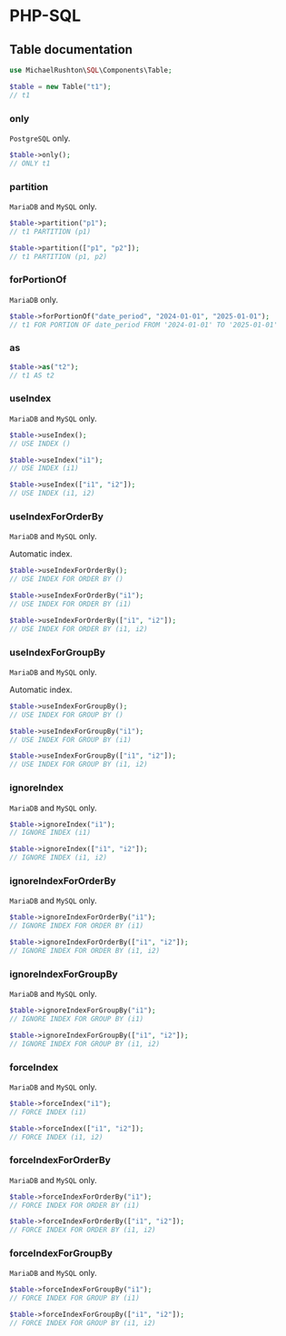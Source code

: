 # PHP-SQL

## Table documentation

```php
use MichaelRushton\SQL\Components\Table;

$table = new Table("t1");
// t1
```

### only

`PostgreSQL` only.

```php
$table->only();
// ONLY t1
```

### partition

`MariaDB` and `MySQL` only.

```php
$table->partition("p1");
// t1 PARTITION (p1)
```

```php
$table->partition(["p1", "p2"]);
// t1 PARTITION (p1, p2)
```

### forPortionOf

`MariaDB` only.

```php
$table->forPortionOf("date_period", "2024-01-01", "2025-01-01");
// t1 FOR PORTION OF date_period FROM '2024-01-01' TO '2025-01-01'
```

### as

```php
$table->as("t2");
// t1 AS t2
```

### useIndex

`MariaDB` and `MySQL` only.

```php
$table->useIndex();
// USE INDEX ()
```

```php
$table->useIndex("i1");
// USE INDEX (i1)
```

```php
$table->useIndex(["i1", "i2"]);
// USE INDEX (i1, i2)
```

### useIndexForOrderBy

`MariaDB` and `MySQL` only.

Automatic index.

```php
$table->useIndexForOrderBy();
// USE INDEX FOR ORDER BY ()
```

```php
$table->useIndexForOrderBy("i1");
// USE INDEX FOR ORDER BY (i1)
```

```php
$table->useIndexForOrderBy(["i1", "i2"]);
// USE INDEX FOR ORDER BY (i1, i2)
```

### useIndexForGroupBy

`MariaDB` and `MySQL` only.

Automatic index.

```php
$table->useIndexForGroupBy();
// USE INDEX FOR GROUP BY ()
```

```php
$table->useIndexForGroupBy("i1");
// USE INDEX FOR GROUP BY (i1)
```

```php
$table->useIndexForGroupBy(["i1", "i2"]);
// USE INDEX FOR GROUP BY (i1, i2)
```

### ignoreIndex

`MariaDB` and `MySQL` only.

```php
$table->ignoreIndex("i1");
// IGNORE INDEX (i1)
```

```php
$table->ignoreIndex(["i1", "i2"]);
// IGNORE INDEX (i1, i2)
```

### ignoreIndexForOrderBy

`MariaDB` and `MySQL` only.

```php
$table->ignoreIndexForOrderBy("i1");
// IGNORE INDEX FOR ORDER BY (i1)
```

```php
$table->ignoreIndexForOrderBy(["i1", "i2"]);
// IGNORE INDEX FOR ORDER BY (i1, i2)
```

### ignoreIndexForGroupBy

`MariaDB` and `MySQL` only.

```php
$table->ignoreIndexForGroupBy("i1");
// IGNORE INDEX FOR GROUP BY (i1)
```

```php
$table->ignoreIndexForGroupBy(["i1", "i2"]);
// IGNORE INDEX FOR GROUP BY (i1, i2)
```

### forceIndex

`MariaDB` and `MySQL` only.

```php
$table->forceIndex("i1");
// FORCE INDEX (i1)
```

```php
$table->forceIndex(["i1", "i2"]);
// FORCE INDEX (i1, i2)
```

### forceIndexForOrderBy

`MariaDB` and `MySQL` only.

```php
$table->forceIndexForOrderBy("i1");
// FORCE INDEX FOR ORDER BY (i1)
```

```php
$table->forceIndexForOrderBy(["i1", "i2"]);
// FORCE INDEX FOR ORDER BY (i1, i2)
```

### forceIndexForGroupBy

`MariaDB` and `MySQL` only.

```php
$table->forceIndexForGroupBy("i1");
// FORCE INDEX FOR GROUP BY (i1)
```

```php
$table->forceIndexForGroupBy(["i1", "i2"]);
// FORCE INDEX FOR GROUP BY (i1, i2)
```
